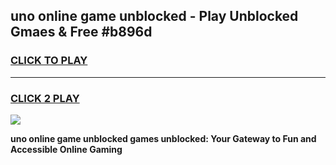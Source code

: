 
## uno online game unblocked - Play Unblocked Gmaes & Free #b896d
<h3>
<a href="https://news.freeplayer.one?title=uno_online_game_unblocked&ref=03M">CLICK TO PLAY</a></h3>
<hr>

<h3>
<a href="https://news.freeplayer.one?title=uno_online_game_unblocked&ref=03M">CLICK 2 PLAY</a>
  
</h3>

<a href="https://news.freeplayer.one?title=uno_online_game_unblocked&ref=03M"><img src="https://clearcache.store/games.png"></a>


**uno online game unblocked games unblocked: Your Gateway to Fun and Accessible Online Gaming**
